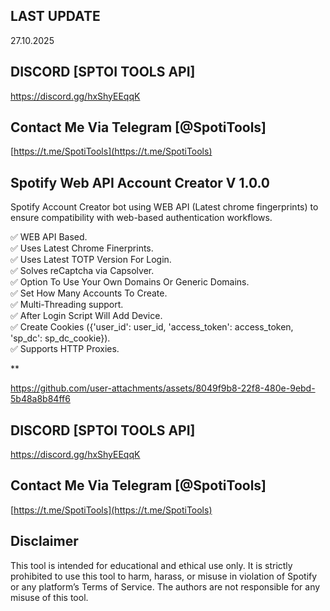 ## LAST UPDATE
27.10.2025

## DISCORD [SPTOI TOOLS API]

https://discord.gg/hxShyEEqqK

## Contact Me Via Telegram [@SpotiTools]

[https://t.me/SpotiTools](https://t.me/SpotiTools)

## Spotify Web API Account Creator V 1.0.0
Spotify Account Creator bot using WEB API (Latest chrome fingerprints) to ensure  compatibility with web-based authentication workflows.

:white_check_mark:  WEB API Based.  
:white_check_mark:  Uses Latest Chrome Finerprints.  
:white_check_mark:  Uses Latest TOTP Version For Login.  
:white_check_mark:  Solves reCaptcha via Capsolver.  
:white_check_mark:  Option To Use Your Own Domains Or Generic Domains.  
:white_check_mark:  Set How Many Accounts To Create.  
:white_check_mark:  Multi-Threading support.  
:white_check_mark:  After Login Script Will Add Device.  
:white_check_mark:  Create Cookies ({'user_id': user_id, 'access_token': access_token, 'sp_dc': sp_dc_cookie}).  
:white_check_mark:  Supports HTTP Proxies.  

**

https://github.com/user-attachments/assets/8049f9b8-22f8-480e-9ebd-5b48a8b84ff6

## DISCORD [SPTOI TOOLS API]

https://discord.gg/hxShyEEqqK

## Contact Me Via Telegram [@SpotiTools]

[https://t.me/SpotiTools](https://t.me/SpotiTools)

## Disclaimer

This tool is intended for educational and ethical use only. It is strictly prohibited to use this tool to harm, harass, or misuse in violation of Spotify or any platform’s Terms of Service. The authors are not responsible for any misuse of this tool.



 
